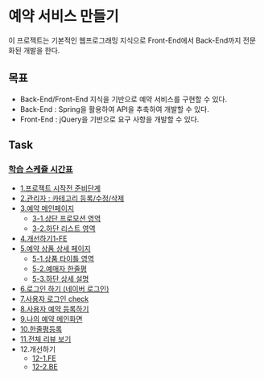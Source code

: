 # 예약 서비스 만들기
이 프로젝트는 기본적인 웹프로그래밍 지식으로 Front-End에서 Back-End까지 전문화된 개발을 한다.

## 목표
-  Back-End/Front-End 지식을 기반으로 예약 서비스를 구현할 수 있다.
-  Back-End : Spring을 활용하여 API을 추축하여 개발할 수 있다.
-  Front-End : jQuery을 기반으로 요구 사항을 개발할 수 있다.

## Task
### [학습 스케쥴 시간표](https://docs.google.com/spreadsheets/d/1Lrs7SXr0j2byBHOml5ljEpT2dmEkN6o17ZdtOpurp9E/edit#gid=0)
- [1.프로젝트 시작전 준비단계](/task/01_프로젝트_시작전_준비단계.md)
- [2.관리자 : 카테고리 등록/수정/삭제](/task/카테고리등록수정삭제.md)
- [3.예약 메인페이지](/task/예약메인페이지.md)
  - [3-1.상단 프로모션 영역](/task/상단_프로모션_영역.md)
  - [3-2.하단 리스트 영역](/task/하단_리스트_영역.md)
- [4.개선하기1-FE](/task/개선하기_FE.md)
- [5.예약 상품 상세 페이지](/task/예약상세페이지.md)
  - [5-1.상품 타이틀 영역](/task/상품_타이틀_영역.md)
  - [5-2.예매자 한줄평](/task/예매자_한줄평.md)
  - [5-3.하단 상세 설명](/task/하단_상세_설명.md)
- [6.로그인 하기 (네이버 로그인)](/task/네이버로그인.md)
- [7.사용자 로그인 check](/task/사용자로그인check.md)
- [8.사용자 예약 등록하기](/task/상품_예약하기.md)
- [9.나의 예약 메인화면](/task/나의_예약_메인.md)
- [10.한줄평등록](/task/한줄평_등록.md)
- [11.전체 리뷰 보기](/task/전체_리뷰_보기.md)
- 12.개선하기
  - [12-1.FE](/task/개선하기_FE2.md)
  - [12-2.BE](/task/개선하기_BE.md)
